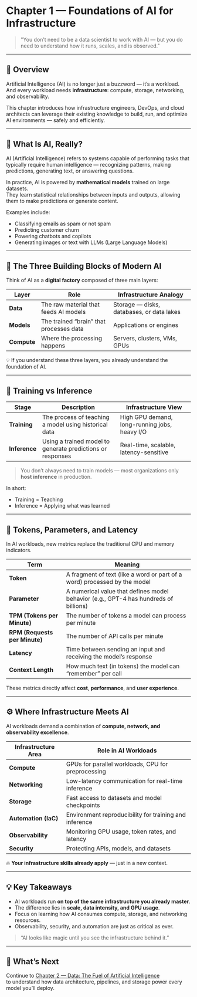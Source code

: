 # Chapter 1 — Foundations of AI for Infrastructure

> "You don’t need to be a data scientist to work with AI — but you do need to understand how it runs, scales, and is observed."

---

## 🧭 Overview

Artificial Intelligence (AI) is no longer just a buzzword — it’s a workload.  
And every workload needs **infrastructure**: compute, storage, networking, and observability.

This chapter introduces how infrastructure engineers, DevOps, and cloud architects can leverage their existing knowledge to build, run, and optimize AI environments — safely and efficiently.

---

## 🤖 What Is AI, Really?

AI (Artificial Intelligence) refers to systems capable of performing tasks that typically require human intelligence — recognizing patterns, making predictions, generating text, or answering questions.

In practice, AI is powered by **mathematical models** trained on large datasets.  
They learn statistical relationships between inputs and outputs, allowing them to make predictions or generate content.

Examples include:
- Classifying emails as spam or not spam  
- Predicting customer churn  
- Powering chatbots and copilots  
- Generating images or text with LLMs (Large Language Models)

---

## 🧱 The Three Building Blocks of Modern AI

Think of AI as a **digital factory** composed of three main layers:

| Layer | Role | Infrastructure Analogy |
|-------|------|--------------------------|
| **Data** | The raw material that feeds AI models | Storage — disks, databases, or data lakes |
| **Models** | The trained “brain” that processes data | Applications or engines |
| **Compute** | Where the processing happens | Servers, clusters, VMs, GPUs |

💡 If you understand these three layers, you already understand the foundation of AI.

---

## 🚂 Training vs Inference

| Stage | Description | Infrastructure View |
|--------|--------------|----------------------|
| **Training** | The process of teaching a model using historical data | High GPU demand, long-running jobs, heavy I/O |
| **Inference** | Using a trained model to generate predictions or responses | Real-time, scalable, latency-sensitive |

> You don’t always need to train models — most organizations only **host inference** in production.

In short:
- Training = Teaching  
- Inference = Applying what was learned

---

## 🧮 Tokens, Parameters, and Latency

In AI workloads, new metrics replace the traditional CPU and memory indicators.

| Term | Meaning |
|------|----------|
| **Token** | A fragment of text (like a word or part of a word) processed by the model |
| **Parameter** | A numerical value that defines model behavior (e.g., GPT-4 has hundreds of billions) |
| **TPM (Tokens per Minute)** | The number of tokens a model can process per minute |
| **RPM (Requests per Minute)** | The number of API calls per minute |
| **Latency** | Time between sending an input and receiving the model’s response |
| **Context Length** | How much text (in tokens) the model can “remember” per call |

These metrics directly affect **cost**, **performance**, and **user experience**.

---

## ⚙️ Where Infrastructure Meets AI

AI workloads demand a combination of **compute, network, and observability excellence**.

| Infrastructure Area | Role in AI Workloads |
|----------------------|----------------------|
| **Compute** | GPUs for parallel workloads, CPU for preprocessing |
| **Networking** | Low-latency communication for real-time inference |
| **Storage** | Fast access to datasets and model checkpoints |
| **Automation (IaC)** | Environment reproducibility for training and inference |
| **Observability** | Monitoring GPU usage, token rates, and latency |
| **Security** | Protecting APIs, models, and datasets |

🔥 **Your infrastructure skills already apply** — just in a new context.

---

## 💡 Key Takeaways

- AI workloads run **on top of the same infrastructure you already master**.  
- The difference lies in **scale, data intensity, and GPU usage**.  
- Focus on learning how AI consumes compute, storage, and networking resources.  
- Observability, security, and automation are just as critical as ever.

> “AI looks like magic until you see the infrastructure behind it.”

---

## 🧭 What’s Next

Continue to [Chapter 2 — Data: The Fuel of Artificial Intelligence](02-dados.md)  
to understand how data architecture, pipelines, and storage power every model you’ll deploy.

